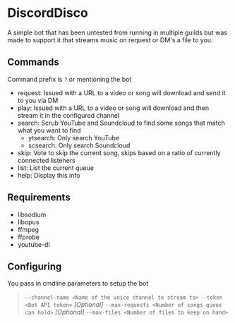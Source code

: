 # DiscordDisco
A simple bot that has been untested from running in multiple guilds but was made to support it
that streams music on request or DM's a file to you.

## Commands
Command prefix is `?` or mentioning the bot
- request: Issued with a URL to a video or song will download and send it to you via DM
- play: Issued with a URL to a video or song will download and then stream it in the configured channel
- search: Scrub YouTube and Soundcloud to find some songs that match what you want to find
  - ytsearch: Only search YouTube
  - scsearch: Only search Soundcloud
- skip: Vote to skip the current song, skips based on a ratio of currently connected listeners
- list: List the current queue
- help: Display this info

## Requirements
- libsodium
- libopus
- ffmpeg
- ffprobe
- youtube-dl

## Configuring
You pass in cmdline parameters to setup the bot
> `--channel-name <Name of the voice channel to stream to>`
> `--token <Bot API token>`
> *[Optional]* `--max-requests <Number of songs queue can hold>`
> *[Optional]* `--max-files <Number of files to keep on hand>`

